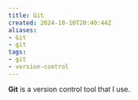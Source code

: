 ```yaml
---
title: Git
created: 2024-10-10T20:40:44Z
aliases:
- Git
- git
tags:
- git
- version-control
---
```


**Git** is a version control tool that I use.

